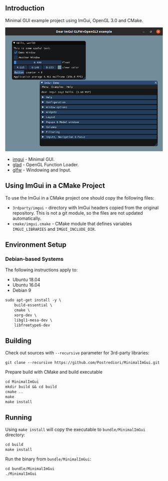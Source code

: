 ## Introduction

Minimal GUI example project using ImGui, OpenGL 3.0 and CMake.

![ImGui Example Screenshot](images/minimalimgui.png)

* [imgui](https://github.com/ocornut/imgui) - Minimal GUI.
* [glad](https://github.com/Dav1dde/glad) - OpenGL Function Loader.
* [glfw](https://github.com/glfw/glfw) - Windowing and Input.

## Using ImGui in a CMake Project 

To use the ImGui in a CMake project one should copy the following files:

* `3rdparty/imgui` - directory with ImGui headers copied from the original repository. This is not a git module, so the files are not updated automatically.
* `cmake/imgui.cmake` - CMake module that defines variables `IMGUI_LIBRARIES` and `IMGUI_INCLUDE_DIR`.

## Environment Setup

### Debian-based Systems

The following instructions apply to:

* Ubuntu 18.04
* Ubuntu 16.04
* Debian 9

```
sudo apt-get install -y \
    build-essential \
    cmake \
    xorg-dev \
    libgl1-mesa-dev \
    libfreetype6-dev
```

## Building

Check out sources with `--recursive` parameter for 3rd-party libraries:

```
git clone --recursive https://github.com/Postrediori/MinimalImGui.git
```

Prepare build with CMake and build executable

```
cd MinimalImGui
mkdir build && cd build
cmake ..
make
make install
```

## Running

Using `make install` will copy the executable to `bundle/MinimalImGui` directory:

```
cd build
make install
```

Run the binary from `bundle/MinimalImGui`:

```
cd bundle/MinimalImGui
./MinimalImGui
```

